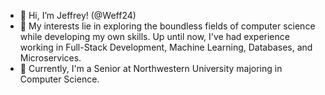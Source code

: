 - 👋 Hi, I’m Jeffrey! (@Weff24)
- 👀 My interests lie in exploring the boundless fields of computer science while developing my own skills. Up until now, I've had experience working in Full-Stack Development, Machine Learning, Databases, and Microservices. 
- 🌱 Currently, I'm a Senior at Northwestern University majoring in Computer Science.

<!---
Weff24/Weff24 is a ✨ special ✨ repository because its `README.md` (this file) appears on your GitHub profile.
You can click the Preview link to take a look at your changes.
--->
